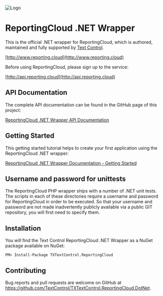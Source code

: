 ![Logo](https://raw.githubusercontent.com/TextControl/TXTextControl.ReportingCloud.Dotnet/master/Resources/rc_logo_512.png)

#  ReportingCloud .NET Wrapper

This is the official .NET wrapper for ReportingCloud, which is authored, maintained and fully supported by [Text Control](http://www.textcontrol.com).

[http://www.reporting.cloud](http://www.reporting.cloud)

Before using ReportingCloud, please sign up to the service:

[http://api.reporting.cloud](http://api.reporting.cloud)

## API Documentation

The complete API documentation can be found in the GitHub page of this project:

[ReportingCloud .NET Wrapper API Documentation](http://textcontrol.github.io/TXTextControl.ReportingCloud.DotNet/api.html)

## Getting Started

This getting started tutorial helps to create your first application using the ReportingCloud .NET wrapper:

[ReportingCloud .NET Wrapper Documentation - Getting Started](http://textcontrol.github.io/TXTextControl.ReportingCloud.DotNet/)

## Username and password for unittests

The ReportingCloud PHP wrapper ships with a number of .NET unit tests. The scripts in each of these directories require a username and password for ReportingCloud in order to be executed. So that your username and password are not made inadvertently publicly available via a public GIT repository, you will first need to specify them.

## Installation

You will find the Text Control ReportingCloud .NET Wrapper as a NuGet package available on NuGet:

    PM> Install-Package TXTextControl.ReportingCloud

## Contributing

Bug reports and pull requests are welcome on GitHub at https://github.com/TextControl/TXTextControl.ReportingCloud.DotNet.
